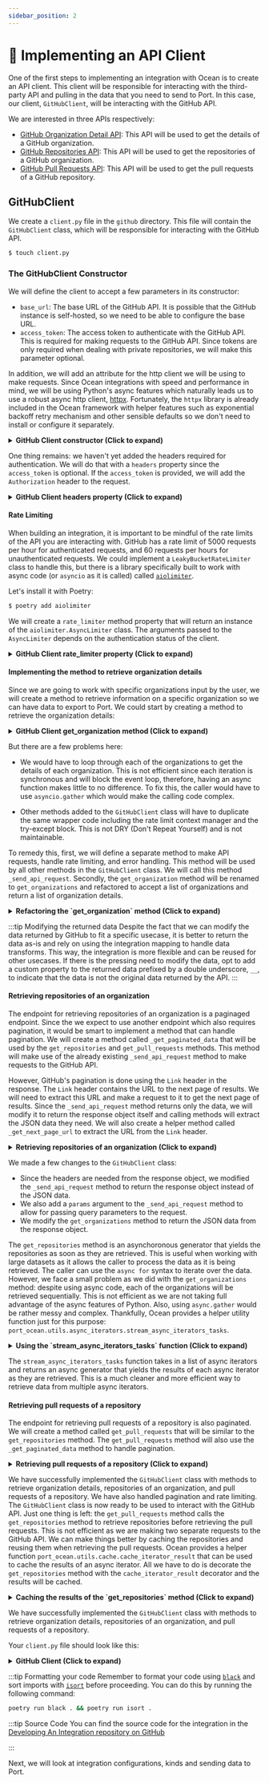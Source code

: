 ```yaml
---
sidebar_position: 2
---
```


# 🔗 Implementing an API Client
One of the first steps to implementing an integration with Ocean is to create an API client. This client will be responsible for interacting with the third-party API and pulling in the data that you need to send to Port. In this case, our client, `GitHubClient`, will be interacting with the GitHub API.

We are interested in three APIs respectively:
- [GitHub Organization Detail API](https://docs.github.com/en/rest/orgs/orgs?apiVersion=2022-11-28#get-an-organization): This API will be used to get the details of a GitHub organization.
- [GitHub Repositories API](https://docs.github.com/en/rest/repos/repos?apiVersion=2022-11-28#list-organization-repositories): This API will be used to get the repositories of a GitHub organization.
- [GitHub Pull Requests API](https://docs.github.com/en/rest/pulls/pulls?apiVersion=2022-11-28#list-pull-requests): This API will be used to get the pull requests of a GitHub repository.


## GitHubClient
We create a `client.py` file in the `github` directory. This file will contain the `GitHubClient` class, which will be responsible for interacting with the GitHub API.

```bash
$ touch client.py
```

### The GitHubClient Constructor
We will define the client to accept a few parameters in its constructor:
- `base_url`: The base URL of the GitHub API. It is possible that the GitHub instance is self-hosted, so we need to be able to configure the base URL.
- `access_token`: The access token to authenticate with the GitHub API. This is required for making requests to the GitHub API. Since tokens are only required when dealing with private repositories, we will make this parameter optional.

In addition, we will add an attribute for the http client we will be using to make requests. Since Ocean integrations with speed and performance in mind, we will be using Python's async features which naturally leads us to use a robust async http client, [httpx](https://www.python-httpx.org/). Fortunately, the `httpx` library is already included in the Ocean framework with helper features such as exponential backoff retry mechanism and other sensible defaults so we don't need to install or configure it separately.


<details>

<summary><b>GitHub Client constructor (Click to expand)</b></summary>

```python showLineNumbers
from port_ocean.utils import http_async_client

class GitHubClient:
    def __init__(self, base_url: str ="https://api.github.com", access_token: str | None = None) -> None:
        self.base_url = base_url
        self.access_token = access_token
        self.http_client = http_async_client

    # Other methods will be added here

```

</details>

One thing remains: we haven't yet added the headers required for authentication. We will do that with a `headers` property since the `access_token` is optional. If the `access_token` is provided, we will add the `Authorization` header to the request.


<details>

<summary><b>GitHub Client headers property (Click to expand)</b></summary>

```python showLineNumbers
from port_ocean.utils import http_async_client


class GitHubClient:
    def __init__(self, base_url: str ="https://api.github.com", access_token: str | None = None) -> None:
        self.base_url = base_url
        self.access_token = access_token
        self.http_client = http_async_client
// highlight-start
        self.http_client.headers.update(self.headers)

    @property
    def headers(self) -> dict[str, str]:
        initial_headers = {
            "Accept": "application/vnd.github+json",
            "X-GitHub-Api-Version": "2022-11-28"
        }
        if self.access_token:
            initial_headers["Authorization"] = f"Bearer {self.access_token}"

        return initial_headers
// highlight-end

    # Other methods will be added here

```

</details>

#### Rate Limiting
When building an integration, it is important to be mindful of the rate limits of the API you are interacting with. GitHub has a rate limit of 5000 requests per hour for authenticated requests, and 60 requests per hours for unauthenticated requests. We could implement a `LeakyBucketRateLimiter` class to handle this, but there is a library specifically built to work with async code (or `asyncio` as it is called) called [`aiolimiter`](https://aiolimiter.readthedocs.io/).

Let's install it with Poetry:

```bash
$ poetry add aiolimiter
```

We will create a `rate_limiter` method property that will return an instance of the `aiolimiter.AsyncLimiter` class. The arguments passed to the `AsyncLimiter` depends on the authentication status of the client.


<details>

<summary><b>GitHub Client rate_limiter property (Click to expand)</b></summary>

```python showLineNumbers
// highlight-next-line
from aiolimiter import AsyncLimiter
from port_ocean.utils import http_async_client


class GitHubClient:
    // highlight-start
    REQUEST_LIMIT_AUTHENTICATED = 5000
    REQUEST_LIMIT_UNAUTHENTICATED = 60
    // highlight-end

    def __init__(
        self, base_url: str ="https://api.github.com", access_token: str | None = None
    ) -> None:
        self.base_url = base_url
        self.access_token = access_token
        self.http_client = http_async_client
        self.http_client.headers.update(self.headers)
        // highlight-next-line
        self.limiter = self.rate_limiter

    @property
    def headers(self) -> dict[str, str]:
        initial_headers = {
            "Accept": "application/vnd.github+json",
            "X-GitHub-Api-Version": "2022-11-28",
        }
        if self.access_token:
            initial_headers["Authorization"] = f"Bearer {self.access_token}"

        return initial_headers

// highlight-start
    @property
    def rate_limiter(self) -> AsyncLimiter:
        time_period = 60 * 60  # 1 hour in seconds
        if self.access_token:
            return AsyncLimiter(
                self.REQUEST_LIMIT_AUTHENTICATED,
                time_period
            )
        return AsyncLimiter(
            self.REQUEST_LIMIT_UNAUTHENTICATED,
            time_period
        )
// highlight-end

    # Other methods will be added here

```

</details>


#### Implementing the method to retrieve organization details
Since we are going to work with specific organizations input by the user, we will create a method to retrieve information on a specific organization so we can have data to export to Port. We could start by creating a method to retrieve the organization details:

<details>

<summary><b>GitHub Client get_organization method (Click to expand)</b></summary>

```python showLineNumbers
// highlight-next-line
import httpx
from aiolimiter import AsyncLimiter
// highlight-next-line
from loguru import logger
from port_ocean.utils import http_async_client


class GitHubClient:
    # rest of the class

    async def get_organization(self, organization: str) -> dict:
        url = f"{self.base_url}/orgs/{organization}"
        async with self.limiter:
            try:
                response = await self.http_client.get(
                    url
                )
                return response.json()
            except httpx.HTTPStatusError as e:
                logger.error(
                    f"Got HTTP error when making reques to {url} with "
                    f"status code: {e.response.status_code} and response:"
                    f" {e.response.text}"
                )
                raise
            except httpx.HTTPError as e:
                logger.error(
                    f"Got HTTP error when making request to {url} with "
                    f"error: {e}"
                )
                raise
```

</details>

But there are a few problems here:
- We would have to loop through each of the organizations to get the details of each organization. This is not efficient since each iteration is synchronous and will block the event loop, therefore, having an async function makes little to no difference. To fix this, the caller would have to use `asyncio.gather` which would make the calling code complex.

- Other methods added to the `GitHubClient` class will have to duplicate the same wrapper code including the rate limit context manager and the try-except block. This is not DRY (Don't Repeat Yourself) and is not maintainable.


To remedy this, first, we will define a separate method to make API requests, handle rate limiting, and error handling. This method will be used by all other methods in the `GitHubClient` class. We will call this method `_send_api_request`. Secondly, the `get_organization` method will be renamed to `get_organizations` and refactored to accept a list of organizations and return a list of organization details.

<details>

<summary><b>Refactoring the `get_organization` method (Click to expand)</b></summary>

```python showLineNumbers
import asyncio
from typing import Any
# remaining imports


// highlight-start
class Endpoints:
    ORGANIZATION = "orgs/{}"
// highlight-end


class GitHubClient:
    # rest of the class

// highlight-start
    async def _send_api_request(self, url: str) -> dict[str, Any]:
        async with self.limiter:
            try:
                response = await self.http_client.get(
                    url
                )
                return response.json()
            except httpx.HTTPStatusError as e:
                logger.error(
                    f"Got HTTP error when making reques to {url} with "
                    f"status code: {e.response.status_code} and response:"
                    f" {e.response.text}"
                )
                raise
            except httpx.HTTPError as e:
                logger.error(
                    f"Got HTTP error when making request to {url} with "
                    f"error: {e}"
                )
                raise

    async def get_organizations(self, organizations: list[str]) -> list[dict[str, Any]]:
        tasks = [
            self._send_api_request(
                f"{self.base_url}/{Endpoints.ORGANIZATION.format(org)}"
            )
            for org in organizations
        ]

        return await asyncio.gather(*tasks)

// highlight-end

```

</details>

:::tip Modifying the returned data
Despite the fact that we can modify the data returned by GitHub to fit a specific usecase, it is better to return the data as-is and rely on using the integration mapping to handle data transforms. This way, the integration is more flexible and can be reused for other usecases. If there is the pressing need to modify the data, opt to add a custom property to the returned data prefixed by a double underscore, `__`, to indicate that the data is not the original data returned by the API.
:::



#### Retrieving repositories of an organization
The endpoint for retrieving repositories of an organization is a paginaged endpoint.
Since the we expect to use another endpoint which also requires pagination, it would be smart
to implement a method that can handle pagination. We will create a method called `_get_paginated_data` that will be used by the `get_repositories` and `get_pull_requests` methods.
This method will make use of the already existing `_send_api_request` method to make requests to the GitHub API.

However, GitHub's pagination is done using the `Link` header in the response. The `Link` header contains the URL to the next page of results. We will need to extract this URL and make a request to it to get the next page of results.
Since the `_send_api_request` method returns only the data, we will modify it to return the response object itself and calling methods will extract the JSON data they need.
 We will also create a helper method called `_get_next_page_url` to extract the URL from the `Link` header.

<details>

<summary><b>Retrieving repositories of an organization (Click to expand)</b></summary>

```python showLineNumbers
# remaining imports
// highlight-start
from typing import Any, AsyncGenerator

type RepositoryType = Literal["all", "public", "private", "forks", "sources", "member"]
// highlight-end

class Endpoints:
    ORGANIZATION = "orgs/{}"
// highlight-next-line
    REPOSITORY = "orgs/{}/repos"



class GitHub:
    # rest of the class

// highlight-start
    def _get_next_page_url(self, response: httpx.Headers) -> str | None:
        link: str = response.get("Link", None)
        if not link:
            return None

        links = link.split(",")
        for link in links:
            url, rel = link.split(";")
            if "next" in rel:
                return url.strip("<> ")

        return None
// highlight-end


// highlight-next-line
    async def _send_api_request(self, url: str, params: dict[str, Any] | None = None) -> httpx.Response:
        async with self.limiter:
// highlight-next-line
            logger.info(f"Making request to {url} with params: {params}")
            try:
                response = await self.http_client.get(
                    url,
// highlight-next-line
                    params=params
                )
// highlight-next-line
                return response
            except httpx.HTTPStatusError as e:
                logger.error(
                    f"Got HTTP error when making reques to {url} with "
                    f"status code: {e.response.status_code} and response:"
                    f" {e.response.text}"
                )
                raise
            except httpx.HTTPError as e:
                logger.error(
                    f"Got HTTP error when making request to {url} with "
                    f"error: {e}"
                )
                raise

// highlight-start
    async def _get_paginated_data(self, url: str, params: dict[str, Any] | None = None) -> AsyncGenerator[list[dict[str, Any]], None]:
        next_url: str | None = url

        while next_url:
            data = await self._send_api_request(next_url, params)
            response = data.json()
            yield response

            next_url = self._get_next_page_url(data.headers)
// highlight-end

    async def get_organizations(self, organizations: list[str]) -> list[dict[str, Any]]:
        tasks = [
            self._send_api_request(
                f"{self.base_url}/{Endpoints.ORGANIZATION.format(org)}"
            )
            for org in organizations
        ]

// highlight-next-line
        return [res.json() for res in await asyncio.gather(*tasks)]

// highlight-start
    async def get_repositories(self, organizations: list[str], repo_type: RepositoryType) -> AsyncGenerator[list[dict[str, Any]], None]:
        for org in organizations:
            async for data in self._get_paginated_data(
                f"{self.base_url}/{Endpoints.REPOSITORY.format(org)}",
                {"type": repo_type}
            ):
                yield data
// highlight-end

```

</details>


We made a few changes to the `GitHubClient` class:

- Since the headers are needed from the response object, we modified the `_send_api_request` method to return the response object instead of the JSON data.
- We also add a `params` argument to the `_send_api_request` method to allow for passing query parameters to the request.
- We modify the `get_organizations` method to return the JSON data from the response object.


The `get_repositories` method is an asynchoronous generator that yields the repositories as soon as they are retrieved.
This is useful when working with large datasets as it allows the caller to process the data as it is being retrieved.
The caller can use the `async for` syntax to iterate over the data. However, we face a small problem as we did with the `get_organizations` method:
despite using async code, each of the organizations will be retrieved sequentially. This is not efficient as we are not taking full advantage of the async features of Python.
Also, using `async.gather` would be rather messy and complex. Thankfully, Ocean provides a helper utility function just for this purpose: `port_ocean.utils.async_iterators.stream_async_iterators_tasks`.


<details>

<summary><b>Using the `stream_async_iterators_tasks` function (Click to expand)</b></summary>

```python showLineNumbers
from port_ocean.utils.async_iterators import stream_async_iterators_tasks
# remaining imports

# ... rest of code


class GitHub:
    # rest of the class

// highlight-start
    async def get_repositories(self, organizations: list[str], repo_type: RepositoryType) -> AsyncGenerator[list[dict[str, Any]], None]:
        tasks = [
            self._get_paginated_data(
                f"{self.base_url}/{Endpoints.REPOSITORY.format(org)}",
                {"type": repo_type}
            )
            for org in organizations
        ]

        async for repositories in stream_async_iterators_tasks(*tasks):
            yield repositories

// highlight-end
```

</details>

The `stream_async_iterators_tasks` function takes in a list of async iterators and returns an async generator that yields the results of each async iterator as they are retrieved. This is a much cleaner and more efficient way to retrieve data from multiple async iterators.


#### Retrieving pull requests of a repository
The endpoint for retrieving pull requests of a repository is also paginated. We will create a method called `get_pull_requests` that will be similar to the `get_repositories` method. The `get_pull_requests` method will also use the `_get_paginated_data` method to handle pagination.


<details>

<summary><b>Retrieving pull requests of a repository (Click to expand)</b></summary>

```python showLineNumbers
# rest of code

// highlight-next-line
type PullRequestState = Literal["open", "closed", "all"]


class Endpoints:
    ORGANIZATION = "orgs/{}"
    REPOSITORY = "orgs/{}/repos"
// highlight-next-line
    PULL_REQUESTS = "repos/{}/pulls"

class GitHub:
    # rest of the class
    async def get_pull_requests(self, organizations: list[str], repo_type: RepositoryType, state: PullRequestState) -> AsyncGenerator[list[dict[str, Any]], None]:
        async for repositories in self.get_repositories(organizations, repo_type):
            tasks = [
                self._get_paginated_data(
                    f"{self.base_url}/{Endpoints.PULL_REQUESTS.format(repository['full_name'])}",
                    {"state": state}
                )
                for repository in repositories
            ]

            async for pull_requests in stream_async_iterators_tasks(*tasks):
                yield pull_requests


```

</details>


We have successfully implemented the `GitHubClient` class with methods to retrieve organization details, repositories of an organization, and pull requests of a repository.
We have also handled pagination and rate limiting. The `GitHubClient` class is now ready to be used to interact with the GitHub API.
Just one thing is left: the `get_pull_requests` method calls the `get_repositories` method to retrieve repositories
before retrieving the pull requests. This is not efficient as we are making two separate requests to the GitHub API.
We can make things better by caching the repositories and reusing them when retrieving the pull requests. Ocean provides a
helper function `port_ocean.utils.cache.cache_iterator_result` that can be used to cache the results of an async iterator.
All we have to do is decorate the `get_repositories` method with the `cache_iterator_result` decorator and the results will be cached.


<details>

<summary><b>Caching the results of the `get_repositories` method (Click to expand)</b></summary>

```python showLineNumbers
# rest of imports
from port_ocean.utils.cache import cache_iterator_result

# rest of code

class GitHub:
    # rest of the class

// highlight-next-line
    @cache_iterator_result()
    async def get_repositories(self, organizations: list[str], repo_type: RepositoryType) -> AsyncGenerator[list[dict[str, Any]], None]:
        tasks = [
            self._get_paginated_data(
                f"{self.base_url}/{Endpoints.REPOSITORY.format(org)}",
                {"type": repo_type}
            )
            for org in organizations
        ]

        async for repositories in stream_async_iterators_tasks(*tasks):
            yield repositories


```

</details>


We have successfully implemented the `GitHubClient` class with methods to retrieve organization details, repositories of an organization, and pull requests of a repository.

Your `client.py` file should look like this:

<details>

<summary><b>GitHub Client (Click to expand)</b></summary>

```python showLineNumbers
import asyncio
from typing import Any, AsyncGenerator, Literal

import httpx
from aiolimiter import AsyncLimiter
from loguru import logger
from port_ocean.utils import http_async_client
from port_ocean.utils.async_iterators import stream_async_iterators_tasks
from port_ocean.utils.cache import cache_iterator_result

type RepositoryType = Literal["all", "public", "private", "forks", "sources", "member"]
type PullRequestState = Literal["open", "closed", "all"]


class Endpoints:
    ORGANIZATION = "orgs/{}"
    REPOSITORY = "orgs/{}/repos"
    PULL_REQUESTS = "repos/{}/pulls"


class GitHubClient:
    REQUEST_LIMIT_AUTHENTICATED = 5000
    REQUEST_LIMIT_UNAUTHENTICATED = 60

    def __init__(
        self, base_url: str ="https://api.github.com", access_token: str | None = None
    ) -> None:
        self.base_url = base_url
        self.access_token = access_token
        self.http_client = http_async_client
        self.http_client.headers.update(self.headers)
        self.limiter = self.rate_limiter

    @property
    def headers(self) -> dict[str, str]:
        initial_headers = {
            "Accept": "application/vnd.github+json",
            "X-GitHub-Api-Version": "2022-11-28",
        }
        if self.access_token:
            initial_headers["Authorization"] = f"Bearer {self.access_token}"

        return initial_headers

    @property
    def rate_limiter(self) -> AsyncLimiter:
        time_period = 60 * 60  # 1 hour in seconds
        if self.access_token:
            return AsyncLimiter(self.REQUEST_LIMIT_AUTHENTICATED, time_period)
        return AsyncLimiter(self.REQUEST_LIMIT_UNAUTHENTICATED, time_period)

    def _get_next_page_url(self, response: httpx.Headers) -> str | None:
        link: str = response.get("Link", None)
        if not link:
            return None

        links = link.split(",")
        for link in links:
            url, rel = link.split(";")
            if "next" in rel:
                return url.strip("<> ")

        return None

    async def _send_api_request(
        self, url: str, params: dict[str, Any] | None = None
    ) -> httpx.Response:
        async with self.limiter:
            logger.info(f"Making request to {url} with params: {params}")
            try:
                response = await self.http_client.get(url, params=params)
                return response
            except httpx.HTTPStatusError as e:
                logger.error(
                    f"Got HTTP error when making reques to {url} with "
                    f"status code: {e.response.status_code} and response:"
                    f" {e.response.text}"
                )
                raise
            except httpx.HTTPError as e:
                logger.error(
                    f"Got HTTP error when making request to {url} with " f"error: {e}"
                )
                raise

    async def _get_paginated_data(
        self, url: str, params: dict[str, Any] | None = None
    ) -> AsyncGenerator[list[dict[str, Any]], None]:
        next_url: str | None = url

        while next_url:
            data = await self._send_api_request(next_url, params)
            response = data.json()
            yield response

            next_url = self._get_next_page_url(data.headers)

    async def get_organizations(self, organizations: list[str]) -> list[dict[str, Any]]:
        tasks = [
            self._send_api_request(
                f"{self.base_url}/{Endpoints.ORGANIZATION.format(org)}"
            )
            for org in organizations
        ]

        return [res.json() for res in await asyncio.gather(*tasks)]

    @cache_iterator_result()
    async def get_repositories(
        self, organizations: list[str], repo_type: RepositoryType
    ) -> AsyncGenerator[list[dict[str, Any]], None]:
        tasks = [
            self._get_paginated_data(
                f"{self.base_url}/{Endpoints.REPOSITORY.format(org)}",
                {"type": repo_type},
            )
            for org in organizations
        ]

        async for repositories in stream_async_iterators_tasks(*tasks):
            yield repositories

    async def get_pull_requests(
        self,
        organizations: list[str],
        repo_type: RepositoryType,
        state: PullRequestState,
    ) -> AsyncGenerator[list[dict[str, Any]], None]:
        async for repositories in self.get_repositories(organizations, repo_type):
            tasks = [
                self._get_paginated_data(
                    f"{self.base_url}/{Endpoints.PULL_REQUESTS.format(repository['full_name'])}",
                    {"state": state},
                )
                for repository in repositories
            ]

            async for pull_requests in stream_async_iterators_tasks(*tasks):
                yield pull_requests

```

</details>


:::tip Formatting your code
Remember to format your code using [`black`](https://black.readthedocs.io/en/stable/) and sort imports with [`isort`](https://pycqa.github.io/isort/) before proceeding. You can do this by running the following command:

```bash
poetry run black . && poetry run isort .
```

:::tip Source Code
You can find the source code for the integration in the [Developing An Integration repository on GitHub](https://github.com/port-labs/developing-an-integration)

:::

Next, we will look at integration configurations, kinds and sending data to Port.
